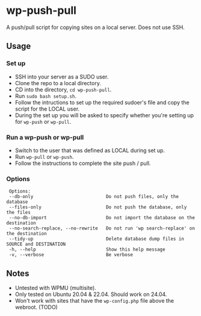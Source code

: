 # wp-push-pull
 A push/pull script for copying sites on a local server. 
 Does not use SSH.

## Usage
### Set up
 - SSH into your server as a SUDO user.
 - Clone the repo to a local directory.
 - CD into the directory, `cd wp-push-pull`.
 - Run `sudo bash setup.sh`.
 - Follow the intructions to set up the required sudoer's file and copy the script for the LOCAL user.
 - During the set up you will be asked to specify whether you're setting up for `wp-push` or `wp-pull`.

### Run a wp-push or wp-pull
- Switch to the user that was defined as LOCAL during set up.
- Run `wp-pull` or `wp-push`.
- Follow the instructions to complete the site push / pull.

### Options

```
 Options:
 --db-only                           Do not push files, only the database
 --files-only                        Do not push the database, only the files
 --no-db-import                      Do not import the database on the destination
 --no-search-replace, --no-rewrite   Do not run 'wp search-replace' on the destination
 --tidy-up                           Delete database dump files in SOURCE and DESTINATION
 -h, --help                          Show this help message
 -v, --verbose                       Be verbose
```

## Notes
- Untested with WPMU (multisite).
- Only tested on Ubuntu 20.04 & 22.04. Should work on 24.04.
- Won't work with sites that have the `wp-config.php` file above the webroot. (TODO)
